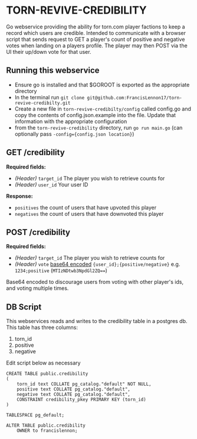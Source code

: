 # TORN-REVIVE-CREDIBILITY
Go webservice providing the ability for torn.com player factions to keep a record which users are credible.
Intended to communicate with a browser script that sends request to GET a player's count of positive and negative votes when landing on a players profile. 
The player may then POST via the UI their up/down vote for that user. 

## Running this webservice

- Ensure go is installed and that $GOROOT is exported as the appropriate directory
- In the terminal run `git clone git@github.com:FrancisLennon17/torn-revive-credibilty.git`
- Create a new file in `torn-revive-credibilty/config` called config.go and copy the contents of config.json.example into the file. Update that information with the appropriate configuration
- from the `torn-revive-credibility` directory, run `go run main.go` (can optionally pass `-config={config.json location}`)

## GET /credibility

**Required fields:**

- *(Header)* `target_id` The player you wish to retrieve counts for
- *(Header)* `user_id` Your user ID

**Response:**

- `positives` the count of users that have upvoted this player
- `negatives` the count of users that have downvoted this player

## POST /credibility

**Required fields:**

- *(Header)* `target_id` The player you wish to retrieve counts for
- *(Header)* `vote` [base64 encoded](https://www.base64encode.org/) `{user_id};{positive/negative}` e.g. `1234;positive` (`MTIzNDtwb3NpdGl2ZQ==`) 

Base64 encoded to discourage users from voting with other player's ids, and voting multiple times.  

## DB Script
This webservices reads and writes to the credibility table in a postgres db.
This table has three columns:

1. torn_id
2. positive
3. negative

Edit script below as necessary
```
CREATE TABLE public.credibility
(
    torn_id text COLLATE pg_catalog."default" NOT NULL,
    positive text COLLATE pg_catalog."default",
    negative text COLLATE pg_catalog."default",
    CONSTRAINT credibility_pkey PRIMARY KEY (torn_id)
)

TABLESPACE pg_default;

ALTER TABLE public.credibility
    OWNER to francislennon;
```
